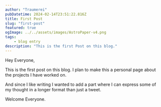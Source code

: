 ```yaml
---
author: "Traumerei"
pubDatetime: 2024-02-14T23:51:22.816Z
title: First Post 
slug: "first-post"
featured: true
ogImage: ../../assets/images/AstroPaper-v4.png
tags:
    - blog entry 
description: "This is the first Post on this blog."
---
```

 

Hey Everyone,

This is the first post on this blog. I plan to make this a personal page about the projects I have worked on.

And since I like writing I wanted to add a part where I can express some of my thought in a longer format than just a tweet.

Welcome Everyone.
